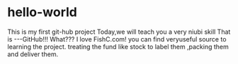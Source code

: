 # hello-world
This is my first git-hub project
Today,we will teach you a very niubi skill
That is ---GitHub!!!
What???
I love FishC.com!  you can find veryuseful source to learning the project.
treating the fund like stock to label them ,packing them and deliver them.
